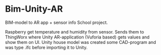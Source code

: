 # Bim-Unity-AR
BIM-model to AR app + sensor info  School project. 

Raspberry get temperature and humidity from sensor. 
Sends them to ThingWorx where Unity AR-application (Vuforia based)
gets values and show them on UI. Unity house model was created some CAD-program and was 
type .ifc before importing it to Unity. 
